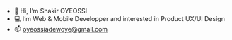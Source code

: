 - 👋 Hi, I’m Shakir OYEOSSI
- 💻 I’m Web & Mobile Developper and interested in Product UX/UI Design
- 📫 oyeossiadewoye@gmail.com

<!---
shakiroye/shakiroye is a ✨ special ✨ repository because its `README.md` (this file) appears on your GitHub profile.
You can click the Preview link to take a look at your changes.
--->
